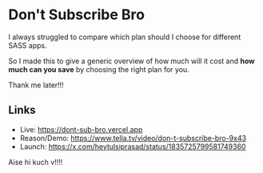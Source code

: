 # Don't Subscribe Bro

I always struggled to compare which plan should I choose for different SASS apps.

So I made this to give a generic overview of how much will it cost and **how much can you save** by choosing the right plan for you.

Thank me later!!!

## Links

- Live: https://dont-sub-bro.vercel.app
- Reason/Demo: https://www.tella.tv/video/don-t-subscribe-bro-9x43
- Launch: https://x.com/heytulsiprasad/status/1835725799581749360

Aise hi kuch v!!!!
